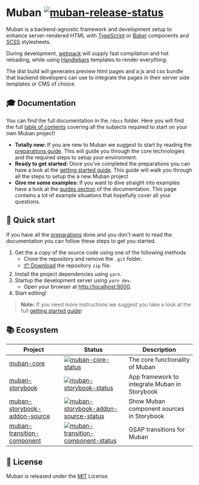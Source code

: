 # Muban [![muban-release-status]][muban-release]

Muban is a backend-agnostic framework and development setup to enhance server-rendered HTML with
[TypeScript](https://www.typescriptlang.org/) or [Babel](https://babeljs.io/) components and
[SCSS](http://sass-lang.com/) stylesheets.

During development, [webpack](https://webpack.js.org/) will supply fast compilation and hot
reloading, while using [Handlebars](http://handlebarsjs.com/) templates to render everything.

The dist build will generates preview html pages and a js and css bundle that backend developers can
use to integrate the pages in their server side templates or CMS of choice.

## 🎓 Documentation

You can find the full documentation in the `/docs` folder. Here you will find the full
[table of contents](./docs/) covering all the subjects required to start on your own Muban project!

- **Totally new:** If you are new to Muban we suggest to start by reading the
  [preparations guide](./docs/02-setup-guide.md#preparations). This will guide you through the core
  technologies and the required steps to setup your environment.
- **Ready to get started:** Once you've completed the preparations you can have a look at the
  [getting started guide](./docs/02-setup-guide.md#getting-started). This guide will walk you
  through all the steps to setup the a new Muban project
- **Give me some examples:** If you want to dive straight into examples have a look at the
  [guides section](./docs/13-guides.md) of the documentation. This page contains a lot of example
  situations that hopefully cover all your questions.

## 🚀 Quick start

If you have all the [preparations](./docs/02-setup-guide.md#preparations) done and you don't want to
read the documentation you can follow these steps to get you started.

1. Get the a _copy_ of the source code using one of the following methods
   - Clone the repository and remove the `.git` folder.
   - [📦 Download](https://github.com/mediamonks/muban/archive/master.zip) the repository `zip`
     file.
2. Install the project dependencies using `yarn`.
3. Startup the development server using `yarn dev`.
   - Open your browser at [http://localhost:9000](http://localhost:9000).
4. Start editing!

> **Note:** If you need more instructions we suggest you take a look at the full
> [getting started guide](./docs/02-setup-guide.md#getting-started)!

## 📚 Ecosystem

| Project                      | Status                                                                     | Description                     |
| ---------------------------- | -------------------------------------------------------------------------- | ------------------------------- |
| [muban-core]                 | [![muban-core-status]][muban-core-package]                                 | The core functionality of Muban |
| [muban-storybook]            | [![muban-storybook-status]][muban-storybook-package]                       | App framework to integrate Muban in Storybook |
| [muban-storybook-addon-source] | [![muban-storybook-addon-source-status]][muban-storybook-addon-source-package]  | Show Muban component sources in Storybook |
| [muban-transition-component] | [![muban-transition-component-status]][muban-transition-component-package] | GSAP transitions for Muban      |

## 📝 License

Muban is released under the [MIT](http://opensource.org/licenses/MIT) License.

[muban-release]: https://github.com/mediamonks/muban/releases
[muban-release-status]: https://img.shields.io/github/release/mediamonks/muban.svg?colorB=41a6ff
[muban-core]: https://github.com/mediamonks/muban-core
[muban-core-status]: https://img.shields.io/npm/v/muban-core.svg?colorB=41a6ff
[muban-core-package]: https://npmjs.com/package/muban-core
[muban-storybook]: https://github.com/mediamonks/muban-storybook/tree/master/packages/muban-storybook
[muban-storybook-status]: https://img.shields.io/npm/v/@muban/storybook.svg?colorB=41a6ff
[muban-storybook-package]: https://www.npmjs.com/package/@muban/storybook
[muban-storybook-addon-source]: https://github.com/mediamonks/muban-storybook/tree/master/packages/muban-storybook-addon-source
[muban-storybook-addon-source-status]: https://img.shields.io/npm/v/@muban/storybook-addon-source.svg?colorB=41a6ff
[muban-storybook-addon-source-package]: https://www.npmjs.com/package/@muban/storybook-addon-source
[muban-transition-component]: https://github.com/riccoarntz/muban-transition-component
[muban-transition-component-status]:
  https://img.shields.io/npm/v/muban-transition-component.svg?colorB=41a6ff
[muban-transition-component-package]: https://npmjs.com/package/muban-transition-component
